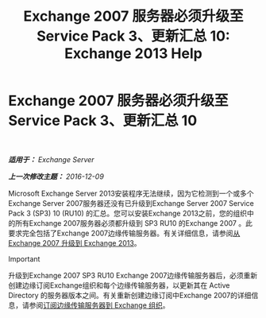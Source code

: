 ﻿---
title: 'Exchange 2007 服务器必须升级至 Service Pack 3、更新汇总 10: Exchange 2013 Help'
TOCTitle: Exchange 2007 服务器必须升级至 Service Pack 3、更新汇总 10
ms:assetid: b8028a00-c451-412e-86f2-1669f6eee8fc
ms:mtpsurl: https://technet.microsoft.com/zh-cn/library/ms.exch.setupreadiness.e15e12coexistenceminversionrequirement(v=EXCHG.150)
ms:contentKeyID: 50491484
ms.date: 05/21/2018
mtps_version: v=EXCHG.150
ms.translationtype: MT
---

# Exchange 2007 服务器必须升级至 Service Pack 3、更新汇总 10

 

_**适用于：** Exchange Server_

_**上一次修改主题：** 2016-12-09_

Microsoft Exchange Server 2013安装程序无法继续，因为它检测到一个或多个Exchange Server 2007服务器还没有已升级到Exchange Server 2007 Service Pack 3 (SP3) 10 (RU10) 的汇总。您可以安装Exchange 2013之前，您的组织中的所有Exchange 2007服务器必须都升级到 SP3 RU10 的Exchange 2007 。此要求完全包括了Exchange 2007边缘传输服务器。有关详细信息，请参阅[从 Exchange 2007 升级到 Exchange 2013](upgrade-from-exchange-2007-to-exchange-2013-exchange-2013-help.md)。

> [!IMPORTANT]  
> 升级到Exchange 2007 SP3 RU10 Exchange 2007边缘传输服务器后，必须重新创建边缘订阅Exchange组织和每个边缘传输服务器，以更新其在 Active Directory 的服务器版本之间。有关重新创建边缘订阅中Exchange 2007的详细信息，请参阅<a href="https://go.microsoft.com/fwlink/?linkid=282699">订阅边缘传输服务器到 Exchange 组织</a>。

